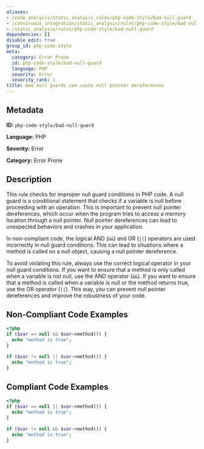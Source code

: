 ```yaml
---
aliases:
- /code_analysis/static_analysis_rules/php-code-style/bad-null-guard
- /continuous_integration/static_analysis/rules/php-code-style/bad-null-guard
- /static_analysis/rules/php-code-style/bad-null-guard
dependencies: []
disable_edit: true
group_id: php-code-style
meta:
  category: Error Prone
  id: php-code-style/bad-null-guard
  language: PHP
  severity: Error
  severity_rank: 1
title: Bad null guards can cause null pointer dereferences
---
```

<!--  SOURCED FROM https://github.com/DataDog/datadog-static-analyzer-rule-docs -->


## Metadata
**ID:** `php-code-style/bad-null-guard`

**Language:** PHP

**Severity:** Error

**Category:** Error Prone

## Description
This rule checks for improper null guard conditions in PHP code. A null guard is a conditional statement that checks if a variable is null before proceeding with an operation. This is important to prevent null pointer dereferences, which occur when the program tries to access a memory location through a null pointer. Null pointer dereferences can lead to unexpected behaviors and crashes in your application.

In non-compliant code, the logical AND (`&&`) and OR (`||`) operators are used incorrectly in null guard conditions. This can lead to situations where a method is called on a null object, causing a null pointer dereference.

To avoid violating this rule, always use the correct logical operator in your null guard conditions. If you want to ensure that a method is only called when a variable is not null, use the AND operator (`&&`). If you want to ensure that a method is called when a variable is null or the method returns true, use the OR operator (`||`). This way, you can prevent null pointer dereferences and improve the robustness of your code.

## Non-Compliant Code Examples
```php
<?php
if ($var == null && $var->method()) {
  echo "method is true";
}

if ($var != null || $var->method()) {
  echo "method is true";
}
```

## Compliant Code Examples
```php
<?php
if ($var == null || $var->method()) {
  echo "method is true";
}

if ($var != null && $var->method()) {
  echo "method is true";
}
```
